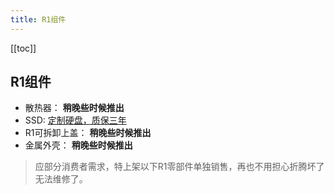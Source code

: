 ```yaml
---
title: R1组件
---
```


[[toc]]

## R1组件

- 散热器：  **稍晚些时候推出**
- SSD:  [定制硬盘，质保三年](https://item.taobao.com/item.htm?ft=t&id=686963354915)
- R1可拆卸上盖：  **稍晚些时候推出**
- 金属外壳：  **稍晚些时候推出**

> 应部分消费者需求，特上架以下R1零部件单独销售，再也不用担心折腾坏了无法维修了。